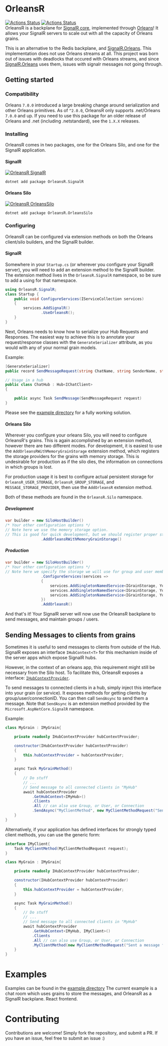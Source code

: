 # OrleansR

[![Actions Status](https://github.com/LiamMorrow/OrleansR/workflows/build/badge.svg)](https://github.com/LiamMorrow/OrleansR/actions)
[![Actions Status](https://github.com/LiamMorrow/OrleansR/workflows/test/badge.svg)](https://github.com/LiamMorrow/OrleansR/actions)  
OrleansR is a backplane for [SignalR core](https://github.com/aspnet/AspNetCore/tree/master/src/SignalR), implemented
through [Orleans](https://github.com/dotnet/orleans)!
It allows your SignalR servers to scale out with all the capacity of Orleans grains.

This is an alternative to the Redis backplane, and [SignalR.Orleans](https://github.com/OrleansContrib/SignalR.Orleans). This implementation does not use Orleans streams at all. This project was born out of issues with deadlocks that occured with Orleans streams, and since [SignalR.Orleans](https://github.com/OrleansContrib/SignalR.Orleans) uses them, issues with signalr messages not going through.

## Getting started
### Compatibility

Orleans `7.0.0` introduced a large breaking change around serialization and other Orleans primitives. As of `^2.0.0`,
OrleansR only supports .net/Orleans `7.0.0` and up. If you need to use this package for an older release of Orleans and
.net (including .netstandard), see the `1.X.X` releases.

### Installing

OrleansR comes in two packages, one for the Orleans Silo, and one for the SignalR application.

#### SignalR

<a href="https://www.nuget.org/packages/OrleansR.Signalr">![OrleansR SignalR](https://img.shields.io/nuget/v/OrleansR.SignalR?logo=SignalR)</a>

```
dotnet add package OrleansR.SignalR
```

#### Orleans Silo

<a href="https://www.nuget.org/packages/OrleansR.OrleansSilo">![OrleansR OrleansSilo](https://img.shields.io/nuget/v/OrleansR.OrleansSilo?logo=OrleansSilo)</a>

```
dotnet add package OrleansR.OrleansSilo
```

### Configuring

OrleansR can be configured via extension methods on both the Orleans client/silo builders, and the SignalR builder.

#### SignalR

Somewhere in your `Startup.cs` (or wherever you configure your SignalR server), you will need to add an extension method
to the SignalR builder. The extension method lives in the `OrleansR.SignalR` namespace, so be sure to add a using for
that namespace.

```c#
using OrleansR.SignalR;
class Startup {
    public void ConfigureServices(IServiceCollection services)
    {
        services.AddSignalR()
                .UseOrleansR();
    }
}
```

Next, Orleans needs to know how to serialize your Hub Requests and Responses.
The easiest way to achieve this is to annotate your request/response classes with the `GenerateSerializer` attribute, as you would with any of your normal grain models.

Example:

```c#
[GenerateSerializer]
public record SendMessageRequest(string ChatName, string SenderName, string Message);

// Usage in a hub
public class ChatHub : Hub<IChatClient>
{

    public async Task SendMessage(SendMessageRequest request)
}
```

Please see the [example directory](example) for a fully working solution.

#### Orleans Silo

Wherever you configure your orleans Silo, you will need to configure OrleansR's grains. This is again accomplished by an
extension method, however there are two different modes. For development, it is easiest to use the
`AddOrleansRWithMemoryGrainStorage` extension method, which registers the storage providers for the grains with memory
storage. This is undesirable for production as if the silo dies, the information on connections in which groups is lost.

For production usage it is best to configure actual persistent storage for `OrleansR_USER_STORAGE`,
`OrleansR_GROUP_STORAGE`, and `MESSAGE_STORAGE_PROVIDER`, then use the `AddOrleansR` extension method.

Both of these methods are found in the `OrleansR.Silo` namespace.

##### Development

```c#
var builder = new SiloHostBuilder()
/* Your other configuration options */
// Note here we use the memory storage option.
// This is good for quick development, but we should register proper storage for production
                .AddOrleansRWithMemoryGrainStorage()
```

##### Production

```c#
var builder = new SiloHostBuilder()
/* Your other configuration options */
// Note here we specify the storage we will use for group and user membership
                .ConfigureServices(services =>
                {
                    services.AddSingletonNamedService<IGrainStorage, YourStorageProvider>(Extensions.USER_STORAGE_PROVIDER);
                    services.AddSingletonNamedService<IGrainStorage, YourStorageProvider>(Extensions.GROUP_STORAGE_PROVIDER);
                    services.AddSingletonNamedService<IGrainStorage, YourStorageProvider>(Extensions.MESSAGE_STORAGE_PROVIDER);
                })
                .AddOrleansR()
```

And that's it! Your SignalR server will now use the OrleansR backplane to send messages, and maintain groups / users.

## Sending Messages to clients from grains

Sometimes it is useful to send messages to clients from outside of the Hub. SignalR exposes an interface `IHubContext<T>` for this mechanism inside of the server apps which expose SignalR hubs.

However, in the context of an orleans app, this requirement might still be necessary from the Silo host. To facilitate
this, OrleansR exposes a interface: [`IHubContextProvider`](/src/OrleansR.Core/Provider/HubContextProvider.cs).

To send messages to connected clients in a hub, simply inject this interface into your grain (or service).
It exposes methods for getting clients by group/user/connectionID. You can then call `SendAsync` to send them a message.
Note that `SendAsync` is an extension method provided by the `Microsoft.AspNetCore.SignalR` namespace.

Example:

```csharp
class MyGrain : IMyGrain{

    private readonly IHubContextProvider hubContextProvider;

    constructor(IHubContextProvider hubContextProvider)
    {
        this.hubContextProvider = hubContextProvider;
    }

    async Task MyGrainMethod()
    {
        // Do stuff
        // ...
        // Send message to all connected clients in "MyHub"
        await hubContextProvider
            .GetHubContext<IMyHub>()
            .Clients
            .All // can also use Group, or User, or Connection
            .SendAsync("MyClientMethod", new MyClientMethodRequest("Sent a message from a grain!"));
    }
}
```

Alternatively, if your application has defined interfaces for strongly typed client methods, you can use the generic form:

```csharp
interface IMyClient{
    Task MyClientMethod(MyClientMethodRequest request);
}

class MyGrain : IMyGrain{

    private readonly IHubContextProvider hubContextProvider;

    constructor(IHubContextProvider hubContextProvider)
    {
        this.hubContextProvider = hubContextProvider;
    }

    async Task MyGrainMethod()
    {
        // Do stuff
        // ...
        // Send message to all connected clients in "MyHub"
        await hubContextProvider
            .GetHubContext<IMyHub, IMyClient>()
            .Clients
            .All // can also use Group, or User, or Connection
            .MyClientMethod(new MyClientMethodRequest("Sent a message from a grain!"));
    }
}
```

# Examples

Examples can be found in the [example directory](example)
The current example is a chat room which uses grains to store the messages, and OrleansR as a SignalR backplane. React
frontend.

# Contributing

Contributions are welcome! Simply fork the repository, and submit a PR. If you have an issue, feel free to submit an issue :)
